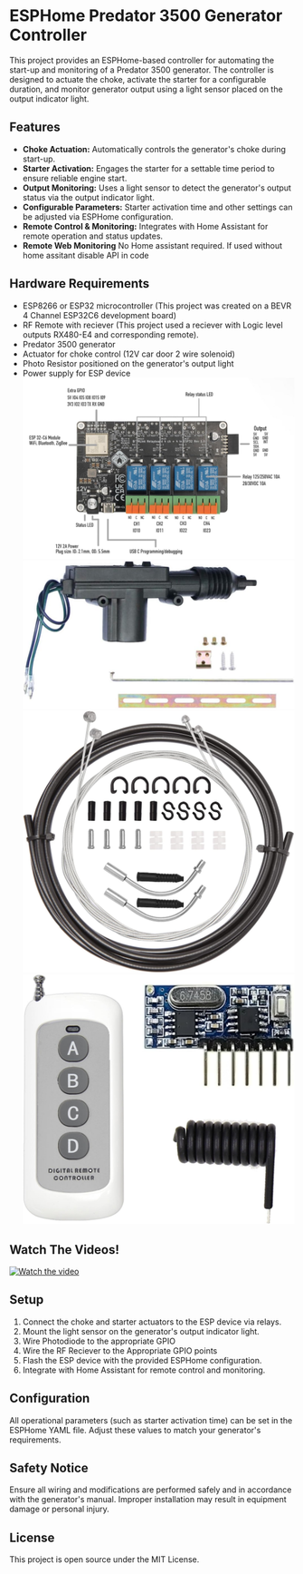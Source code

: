 # ESPHome Predator 3500 Generator Controller

This project provides an ESPHome-based controller for automating the start-up and monitoring of a Predator 3500 generator. The controller is designed to actuate the choke, activate the starter for a configurable duration, and monitor generator output using a light sensor placed on the output indicator light.

## Features

- **Choke Actuation:** Automatically controls the generator's choke during start-up.
- **Starter Activation:** Engages the starter for a settable time period to ensure reliable engine start.
- **Output Monitoring:** Uses a light sensor to detect the generator's output status via the output indicator light.
- **Configurable Parameters:** Starter activation time and other settings can be adjusted via ESPHome configuration.
- **Remote Control & Monitoring:** Integrates with Home Assistant for remote operation and status updates.
- **Remote Web Monitoring** No Home assistant required. If used without home assitant disable API in code

## Hardware Requirements

- ESP8266 or ESP32 microcontroller (This project was created on a BEVR 4 Channel ESP32C6 development board)
- RF Remote with reciever (This project used a reciever with Logic level outputs RX480-E4 and corresponding remote). 
- Predator 3500 generator
- Actuator for choke control (12V car door 2 wire solenoid)
- Photo Resistor positioned on the generator's output light
- Power supply for ESP device
![BEVR 4 Channel ESP32C6 Development Board](Resources/BEVR.jpg)
![Choke Actuator](Resources/choke%20actuator.jpg)
![Choke Cable](Resources/choke%20cable.jpg)
![RF Remote](Resources/RF%20Remote.jpg)
## Watch The Videos!
[![Watch the video](https://i.ytimg.com/vi/s34Ymtdg5oo/maxresdefault.jpg)](https://youtu.be/s34Ymtdg5oo?si=azYu55Z9kUYumMLs)


## Setup

1. Connect the choke and starter actuators to the ESP device via relays.
2. Mount the light sensor on the generator's output indicator light.
3. Wire Photodiode to the appropriate GPIO
4. Wire the RF Reciever to the Appropriate GPIO points
4. Flash the ESP device with the provided ESPHome configuration.
5. Integrate with Home Assistant for remote control and monitoring.

## Configuration

All operational parameters (such as starter activation time) can be set in the ESPHome YAML file. Adjust these values to match your generator's requirements.

## Safety Notice

Ensure all wiring and modifications are performed safely and in accordance with the generator's manual. Improper installation may result in equipment damage or personal injury.

## License

This project is open source under the MIT License.
